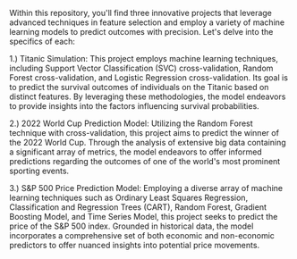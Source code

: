 Within this repository, you'll find three innovative projects that leverage advanced techniques in feature selection and 
employ a variety of machine learning models to predict outcomes with precision. Let's delve into the specifics of each: 

1.) Titanic Simulation: This project employs machine learning techniques, including Support Vector Classification (SVC) 
cross-validation, Random Forest cross-validation, and Logistic Regression cross-validation. Its goal is to predict the 
survival outcomes of individuals on the Titanic based on distinct features. By leveraging these methodologies, the model 
endeavors to provide insights into the factors influencing survival probabilities.

2.) 2022 World Cup Prediction Model: Utilizing the Random Forest technique with cross-validation, this project aims to 
predict the winner of the 2022 World Cup. Through the analysis of extensive big data containing a significant array of 
metrics, the model endeavors to offer informed predictions regarding the outcomes of one of the world's most prominent 
sporting events.

3.) S&P 500 Price Prediction Model: Employing a diverse array of machine learning techniques such as Ordinary Least Squares 
Regression, Classification and Regression Trees (CART), Random Forest, Gradient Boosting Model, and Time Series Model, this 
project seeks to predict the price of the S&P 500 index. Grounded in historical data, the model incorporates a comprehensive 
set of both economic and non-economic predictors to offer nuanced insights into potential price movements.
